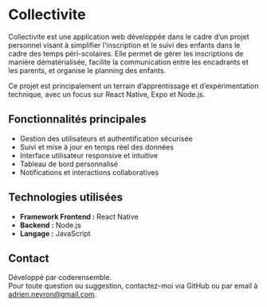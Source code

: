 # Collectivite

Collectivite est une application web développée dans le cadre d’un projet personnel visant à simplifier l'inscription et le suivi des enfants dans le cadre des temps péri-scolaires. Elle permet de gérer les inscriptions de manière dématérialisée, facilite la communication entre les encadrants et les parents, et organise le planning des enfants.

Ce projet est principalement un terrain d’apprentissage et d’expérimentation technique, avec un focus sur React Native, Expo et Node.js.

## Fonctionnalités principales

- Gestion des utilisateurs et authentification sécurisée
- Suivi et mise à jour en temps réel des données
- Interface utilisateur responsive et intuitive
- Tableau de bord personnalisé
- Notifications et interactions collaboratives

## Technologies utilisées

- **Framework Frontend :** React Native  
- **Backend :** Node.js  
- **Langage :** JavaScript

## Contact

Développé par coderensemble.  
Pour toute question ou suggestion, contactez-moi via GitHub ou par email à [adrien.neyron@gmail.com](mailto:adrien.neyron@gmail.com).

